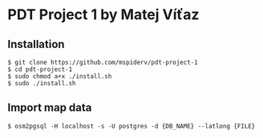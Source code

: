 # PDT Project 1 by Matej Víťaz

## Installation
```
$ git clone https://github.com/mspiderv/pdt-project-1
$ cd pdt-project-1
$ sudo chmod a+x ./install.sh
$ sudo ./install.sh
```

## Import map data
```
$ osm2pgsql -H localhost -s -U postgres -d {DB_NAME} --latlong {FILE}
```
